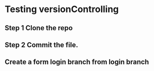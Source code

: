 # Testing versionControlling

## Step 1 Clone the repo

## Step 2 Commit the file.

## Create a form login branch from login branch
